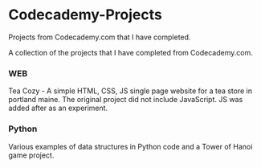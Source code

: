 # Codecademy-Projects
Projects from Codecademy.com that I have completed.

A collection of the projects that I have completed from Codecademy.com.

<h3>WEB</h3>
  Tea Cozy - A simple HTML, CSS, JS single page website for a tea store in portland maine.  
    The original project did not include JavaScript.  JS was added after as an experiment.
    
    
<br>
<h3>Python</h3>
  Various examples of data structures in Python code and a Tower of Hanoi game project.
  
  
